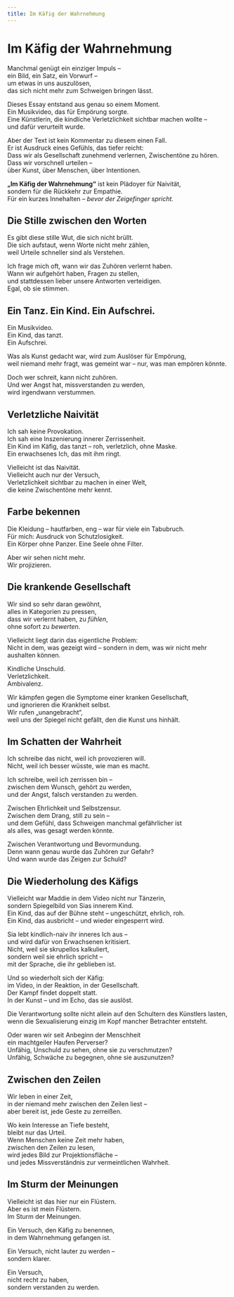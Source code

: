 ```yaml
---
title: Im Käfig der Wahrnehmung
---
```


# Im Käfig der Wahrnehmung

Manchmal genügt ein einziger Impuls –  
ein Bild, ein Satz, ein Vorwurf –  
um etwas in uns auszulösen,  
das sich nicht mehr zum Schweigen bringen lässt.

Dieses Essay entstand aus genau so einem Moment.  
Ein Musikvideo, das für Empörung sorgte.  
Eine Künstlerin, die kindliche Verletzlichkeit sichtbar machen wollte –  
und dafür verurteilt wurde.

Aber der Text ist kein Kommentar zu diesem einen Fall.  
Er ist Ausdruck eines Gefühls, das tiefer reicht:  
Dass wir als Gesellschaft zunehmend verlernen, Zwischentöne zu hören.  
Dass wir vorschnell urteilen –  
über Kunst, über Menschen, über Intentionen.

**„Im Käfig der Wahrnehmung“** ist kein Plädoyer für Naivität,  
sondern für die Rückkehr zur Empathie.  
Für ein kurzes Innehalten – *bevor der Zeigefinger spricht.*

## Die Stille zwischen den Worten

Es gibt diese stille Wut, die sich nicht brüllt.  
Die sich aufstaut, wenn Worte nicht mehr zählen,  
weil Urteile schneller sind als Verstehen.

Ich frage mich oft, wann wir das Zuhören verlernt haben.  
Wann wir aufgehört haben, Fragen zu stellen,  
und stattdessen lieber unsere Antworten verteidigen.  
Egal, ob sie stimmen.

## Ein Tanz. Ein Kind. Ein Aufschrei.

Ein Musikvideo.  
Ein Kind, das tanzt.  
Ein Aufschrei.

Was als Kunst gedacht war, wird zum Auslöser für Empörung,  
weil niemand mehr fragt, was gemeint war – nur,
was man empören könnte.

Doch wer schreit, kann nicht zuhören.  
Und wer Angst hat, missverstanden zu werden,  
wird irgendwann verstummen.

## Verletzliche Naivität

Ich sah keine Provokation.  
Ich sah eine Inszenierung innerer Zerrissenheit.  
Ein Kind im Käfig, das tanzt – roh, verletzlich, ohne Maske.  
Ein erwachsenes Ich, das mit ihm ringt.

Vielleicht ist das Naivität.  
Vielleicht auch nur der Versuch,  
Verletzlichkeit sichtbar zu machen in einer Welt,  
die keine Zwischentöne mehr kennt.

## Farbe bekennen

Die Kleidung – hautfarben, eng – war für viele ein Tabubruch.  
Für mich: Ausdruck von Schutzlosigkeit.  
Ein Körper ohne Panzer. Eine Seele ohne Filter.

Aber wir sehen nicht mehr.  
Wir projizieren.

## Die krankende Gesellschaft

Wir sind so sehr daran gewöhnt,  
alles in Kategorien zu pressen,  
dass wir verlernt haben, zu *fühlen*,  
ohne sofort zu *bewerten*.

Vielleicht liegt darin das eigentliche Problem:  
Nicht in dem, was gezeigt wird – sondern in dem,
was wir nicht mehr aushalten können.

Kindliche Unschuld.  
Verletzlichkeit.  
Ambivalenz.

Wir kämpfen gegen die Symptome einer kranken Gesellschaft,  
und ignorieren die Krankheit selbst.  
Wir rufen „unangebracht“,  
weil uns der Spiegel nicht gefällt, den die Kunst uns hinhält.

## Im Schatten der Wahrheit

Ich schreibe das nicht, weil ich provozieren will.  
Nicht, weil ich besser wüsste, wie man es macht.

Ich schreibe, weil ich zerrissen bin –  
zwischen dem Wunsch, gehört zu werden,  
und der Angst, falsch verstanden zu werden.

Zwischen Ehrlichkeit und Selbstzensur.  
Zwischen dem Drang, still zu sein –  
und dem Gefühl, dass Schweigen manchmal gefährlicher ist  
als alles, was gesagt werden könnte.

Zwischen Verantwortung und Bevormundung.  
Denn wann genau wurde das Zuhören zur Gefahr?  
Und wann wurde das Zeigen zur Schuld?

## Die Wiederholung des Käfigs

Vielleicht war Maddie in dem Video nicht nur Tänzerin,  
sondern Spiegelbild von Sias innerem Kind.  
Ein Kind, das auf der Bühne steht – ungeschützt, ehrlich, roh.  
Ein Kind, das ausbricht – und wieder eingesperrt wird.

Sia lebt kindlich-naiv ihr inneres Ich aus –  
und wird dafür von Erwachsenen kritisiert.  
Nicht, weil sie skrupellos kalkuliert,  
sondern weil sie ehrlich spricht –  
mit der Sprache, die ihr geblieben ist.

Und so wiederholt sich der Käfig:  
im Video, in der Reaktion, in der Gesellschaft.  
Der Kampf findet doppelt statt.  
In der Kunst – und im Echo, das sie auslöst.

Die Verantwortung sollte nicht allein auf den Schultern des Künstlers lasten,  
wenn die Sexualisierung einzig im Kopf mancher Betrachter entsteht.

Oder waren wir seit Anbeginn der Menschheit  
ein machtgeiler Haufen Perverser?  
Unfähig, Unschuld zu sehen, ohne sie zu verschmutzen?  
Unfähig, Schwäche zu begegnen, ohne sie auszunutzen?

## Zwischen den Zeilen

Wir leben in einer Zeit,  
in der niemand mehr zwischen den Zeilen liest –  
aber bereit ist, jede Geste zu zerreißen.

Wo kein Interesse an Tiefe besteht,  
bleibt nur das Urteil.  
Wenn Menschen keine Zeit mehr haben,  
zwischen den Zeilen zu lesen,  
wird jedes Bild zur Projektionsfläche –  
und jedes Missverständnis zur vermeintlichen Wahrheit.

## Im Sturm der Meinungen

Vielleicht ist das hier nur ein Flüstern.  
Aber es ist mein Flüstern.  
Im Sturm der Meinungen.

Ein Versuch, den Käfig zu benennen,  
in dem Wahrnehmung gefangen ist.

Ein Versuch, nicht lauter zu werden –  
sondern klarer.

Ein Versuch,  
nicht recht zu haben,  
sondern verstanden zu werden.
